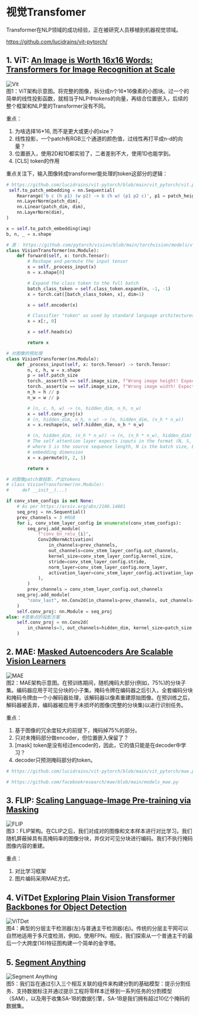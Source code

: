 # 视觉Transfomer 

Transformer在NLP领域的成功经验，正在被研究人员移植到机器视觉领域。

https://github.com/lucidrains/vit-pytorch/

## 1. ViT: [An Image is Worth 16x16 Words: Transformers for Image Recognition at Scale](../paper/vit/ViT.md)

![Vit](../paper/images/vit/fig_1.png)<br/>
图1：ViT架构示意图。将完整的图像，拆分成n个16*16像素的小图块。过一个的简单的线性投影函数，就相当于NLP中tokens的向量，再结合位置嵌入，后续的整个框架和NLP里的Transformer没有不同。

重点：
1. 为啥选择16*16, 而不是更大或更小的size？
2. 线性投影，一个patch有RGB三个通道的颜色值，过线性再打平成n-d的向量？
3. 位置嵌入，使用2D和1D都实验了，二者差别不大，使用1D也能学到。
4. [CLS] token的作用 

重点关注下，输入图像转成transformer能处理的token这部分的逻辑：

```python
# https://github.com/lucidrains/vit-pytorch/blob/main/vit_pytorch/vit.py
 self.to_patch_embedding = nn.Sequential(
    Rearrange('b c (h p1) (w p2) -> b (h w) (p1 p2 c)', p1 = patch_height, p2 = patch_width),
    nn.LayerNorm(patch_dim),
    nn.Linear(patch_dim, dim),
    nn.LayerNorm(dim),
)

x = self.to_patch_embedding(img)
b, n, _ = x.shape
```

```python
# 源： https://github.com/pytorch/vision/blob/main/torchvision/models/vision_transformer.py#L213
class VisionTransformer(nn.Module):
    def forward(self, x: torch.Tensor):
        # Reshape and permute the input tensor
        x = self._process_input(x)
        n = x.shape[0]

        # Expand the class token to the full batch
        batch_class_token = self.class_token.expand(n, -1, -1)
        x = torch.cat([batch_class_token, x], dim=1)

        x = self.encoder(x)

        # Classifier "token" as used by standard language architectures
        x = x[:, 0]

        x = self.heads(x)

        return x
```

```python
# 对图像的预处理
class VisionTransformer(nn.Module):
    def _process_input(self, x: torch.Tensor) -> torch.Tensor:
        n, c, h, w = x.shape
        p = self.patch_size
        torch._assert(h == self.image_size, f"Wrong image height! Expected {self.image_size} but got {h}!")
        torch._assert(w == self.image_size, f"Wrong image width! Expected {self.image_size} but got {w}!")
        n_h = h // p
        n_w = w // p

        # (n, c, h, w) -> (n, hidden_dim, n_h, n_w)
        x = self.conv_proj(x)
        # (n, hidden_dim, n_h, n_w) -> (n, hidden_dim, (n_h * n_w))
        x = x.reshape(n, self.hidden_dim, n_h * n_w)

        # (n, hidden_dim, (n_h * n_w)) -> (n, (n_h * n_w), hidden_dim)
        # The self attention layer expects inputs in the format (N, S, E)
        # where S is the source sequence length, N is the batch size, E is the
        # embedding dimension
        x = x.permute(0, 2, 1)

        return x
```

```python
# 对图像patch做投影，产出tokens
# class VisionTransformer(nn.Module):
#     def __init__(...)

if conv_stem_configs is not None:
    # As per https://arxiv.org/abs/2106.14881
    seq_proj = nn.Sequential()
    prev_channels = 3 #RGB
    for i, conv_stem_layer_config in enumerate(conv_stem_configs):
        seq_proj.add_module(
            f"conv_bn_relu_{i}",
            Conv2dNormActivation(
                in_channels=prev_channels,
                out_channels=conv_stem_layer_config.out_channels,
                kernel_size=conv_stem_layer_config.kernel_size,
                stride=conv_stem_layer_config.stride,
                norm_layer=conv_stem_layer_config.norm_layer,
                activation_layer=conv_stem_layer_config.activation_layer,
            ),
        )
        prev_channels = conv_stem_layer_config.out_channels
    seq_proj.add_module(
        "conv_last", nn.Conv2d(in_channels=prev_channels, out_channels=hidden_dim, kernel_size=1)
    )
    self.conv_proj: nn.Module = seq_proj
else: #简单点的投影方案
    self.conv_proj = nn.Conv2d(
        in_channels=3, out_channels=hidden_dim, kernel_size=patch_size, stride=patch_size
    )
```

## 2. MAE: [Masked Autoencoders Are Scalable Vision Learners](../paper/vit/MAE.md)
![MAE](../paper/images/mae/fig_1.png)<br/>
图2：MAE架构示意图。在预训练期间，随机掩码大部分(例如，75%)的分块子集。编码器应用于可见分块的小子集。掩码令牌在编码器之后引入，全套编码分块和掩码令牌由一个小解码器处理，该解码器以像素重建原始图像。在预训练之后，解码器被丢弃，编码器被应用于未损坏的图像(完整的分块集)以进行识别任务。

重点：
1. 基于图像的冗余度较大的前提下，掩码掉75%的部分。
2. 只对未掩码部分做encoder，但位置嵌入保留了？
3. [mask] token是没有经过encoder的，因此，它的值只能是在decoder中学习？
4. decoder只预测掩码部分的token。

```python
# https://github.com/lucidrains/vit-pytorch/blob/main/vit_pytorch/mae.py

```

```python
# https://github.com/facebookresearch/mae/blob/main/models_mae.py

```





## 3. FLIP: [Scaling Language-Image Pre-training via Masking](../paper/Multimodal/FLIP.md)
![FLIP](../paper/images/FLIP/fig_2.png)</br>
图3：FLIP架构。在CLIP之后，我们对成对的图像和文本样本进行对比学习。我们随机屏蔽掉具有高掩码率的图像分块，并仅对可见分块进行编码。我们不执行掩码图像内容的重建。

重点：
1. 对比学习框架
2. 图片编码采用MAE方式，

## 4. ViTDet [Exploring Plain Vision Transformer Backbones for Object Detection](../paper/vit/ViTDet.md)

![ViTDet](../paper/images/ViTDet/fig_1.png)<br/>
图4：典型的分层主干检测器(左)与普通主干检测器(右)。传统的分层主干网可以自然地适用于多尺度检测，例如，使用FPN。相反，我们探索从一个普通主干的最后一个大跨度(16)特征图构建一个简单的金字塔。

## 5. [Segment Anything](../paper/Multimodal/Segment_Anything.md)
![Segment Anything](../paper/images/SAM/fig_1.png)<br/>
图5：我们旨在通过引入三个相互关联的组件来构建分割的基础模型：提示分割任务、支持数据标注并通过提示工程将零样本迁移到一系列任务的分割模型（SAM），以及用于收集SA-1B的数据引擎，SA-1B是我们拥有超过10亿个掩码的数据集。